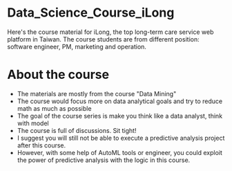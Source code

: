 # Data_Science_Course_iLong

Here's the course material for iLong, the top long-term care service web platform in Taiwan. The course students are from different position:  software engineer, PM, marketing and operation.

# About the course
- The materials are mostly from the course "Data Mining"
- The course would focus more on data analytical goals and try to reduce math as much as possible
- The goal of the course series is make you think like a data analyst, think with model
- The course is full of discussions. Sit tight!
- I suggest you will still not be able to execute a predictive analysis project after this course.
- However, with some help of AutoML tools or engineer, you could exploit the power of predictive analysis with the logic in this course.
